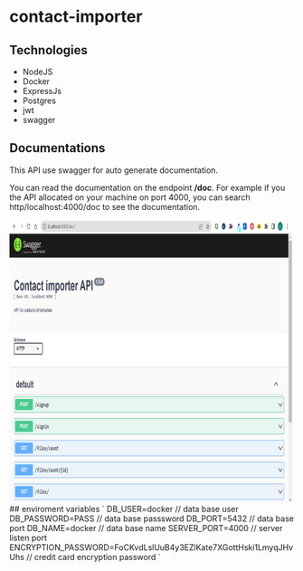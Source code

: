 # contact-importer

## Technologies

* NodeJS
* Docker
* ExpressJs
* Postgres
* jwt
* swagger

## Documentations
This API use swagger for auto generate documentation. 

You can read the documentation on the endpoint **/doc**. For example if you the API allocated on your machine on port 4000, you can search http/localhost:4000/doc to see the documentation.

<img src="/assets/documentation.png" alt="documentation page" style="height: 500px; width:500px;"/>
## enviroment variables
`
DB_USER=docker // data base user
DB_PASSWORD=PASS // data base passsword
DB_PORT=5432 // data base port
DB_NAME=docker // data base name
SERVER_PORT=4000 // server listen port
ENCRYPTION_PASSWORD=FoCKvdLslUuB4y3EZlKate7XGottHski1LmyqJHvUhs // credit card encryption password
`